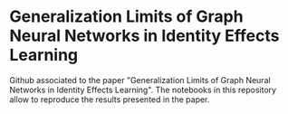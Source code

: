 # Generalization Limits of Graph Neural Networks in Identity Effects Learning

Github associated to the paper "Generalization Limits of Graph Neural Networks in Identity Effects Learning". The notebooks in this repository allow to reproduce the results presented in the paper.
